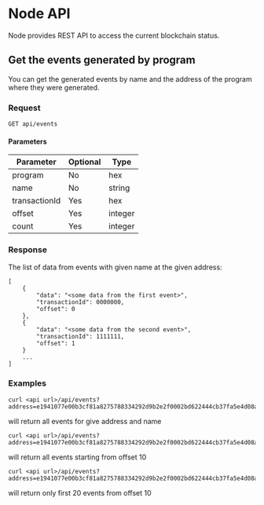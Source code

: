 
# Node API

Node provides REST API to access the current blockchain status.

## Get the events generated by program
You can get the generated events by name and the address of the program where they were generated.

### Request

`GET api/events`

#### Parameters

|Parameter|Optional|Type|
|---|--|---|
|program|No|hex|
|name|No|string|
|transactionId|Yes|hex|
|offset|Yes|integer|
|count|Yes|integer|

### Response

The list of data from events with given name at the given address:
```
[
    {
        "data": "<some data from the first event>",
        "transactionId": 0000000,
        "offset": 0
    },
    {
        "data": "<some data from the second event>",
        "transactionId": 1111111,
        "offset": 1
    }
    ...
]
```

### Examples
```
curl <api url>/api/events?address=e1941077e00b3cf81a8275788334292d9b2e2f0002bd622444cb37fa5e4d08a0&name=myevent
```
will return all events for give address and name

```
curl <api url>/api/events?address=e1941077e00b3cf81a8275788334292d9b2e2f0002bd622444cb37fa5e4d08a0&name=myevent&offset=10
```
will return all events starting from offset 10

```
curl <api url>/api/events?address=e1941077e00b3cf81a8275788334292d9b2e2f0002bd622444cb37fa5e4d08a0&name=myevent&offset=10&count=20
```
will return only first 20 events from offset 10